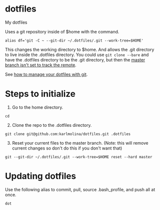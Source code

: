 # dotfiles
My dotfiles

Uses a git repository inside of $home with the command.
```
alias df='git -C ~ --git-dir ~/.dotfiles/.git --work-tree=$HOME'
```

This changes the working directory to $home. And allows the .git directory to live inside the .dotfiles directory. You could use `git clone --bare` and have the .dotfiles directory to be the .git directory, but then the [master branch isn't set to track the remote](https://git-scm.com/docs/git-clone#git-clone---bare).

See [how to manage your dotfiles with git](https://medium.hackinrio.com/how-to-manage-your-dotfiles-with-git-f7aeed8adf8b).

# Steps to initialize

1. Go to the home directory.
```
cd
```

2. Clone the repo to the .dotfiles directory.
```
git clone git@github.com:karlmolina/dotfiles.git .dotfiles
```

3. Reset your current files to the master branch. (Note: this will remove current changes so don't do this if you don't want that)
```
git --git-dir ~/.dotfiles/.git --work-tree=$HOME reset --hard master
```

# Updating dotfiles
Use the following alias to commit, pull, source .bash_profile, and push all at once.
```
dot
```
